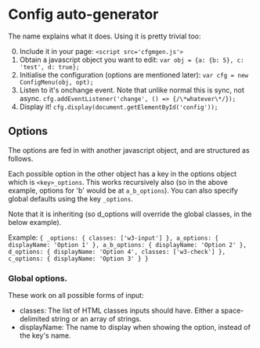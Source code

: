 # Config auto-generator

The name explains what it does. Using it is pretty trivial too:

0) Include it in your page:
`<script src='cfgmgen.js'>`
1) Obtain a javascript object you want to edit:
`var obj = {a: {b: 5}, c: 'test', d: true};`
2) Initialise the configuration (options are mentioned later):
`var cfg = new ConfigMenu(obj, opt);`
3) Listen to it's onchange event. Note that unlike normal this is sync, not async.
`cfg.addEventListener('change', () => {/\*whatever\*/});`
4) Display it!
`cfg.display(document.getElementById('config'));`

## Options

The options are fed in with another javascript object, and are structured as follows.

Each possible option in the other object has a key in the options object which is `<key>_options`.
This works recursively also (so in the above example, options for 'b' would be at `a_b_options`).
You can also specify global defaults using the key `_options`.

Note that it is inheriting (so d_options will override the global classes, in the below example).

Example:
`
    {
        _options: {
            classes: ['w3-input']
        },
        a_options: {
            displayName: 'Option 1'
        },
        a_b_options: {
            displayName: 'Option 2'
        },
        d_options: {
            displayName: 'Option 4',
            classes: ['w3-check']
        },
        c_options: {
            displayName: 'Option 3'
        }
    }
`

### Global options.

These work on all possible forms of input:

- classes: The list of HTML classes inputs should have. Either a space-delimited string or an array of strings.
- displayName: The name to display when showing the option, instead of the key's name. 
